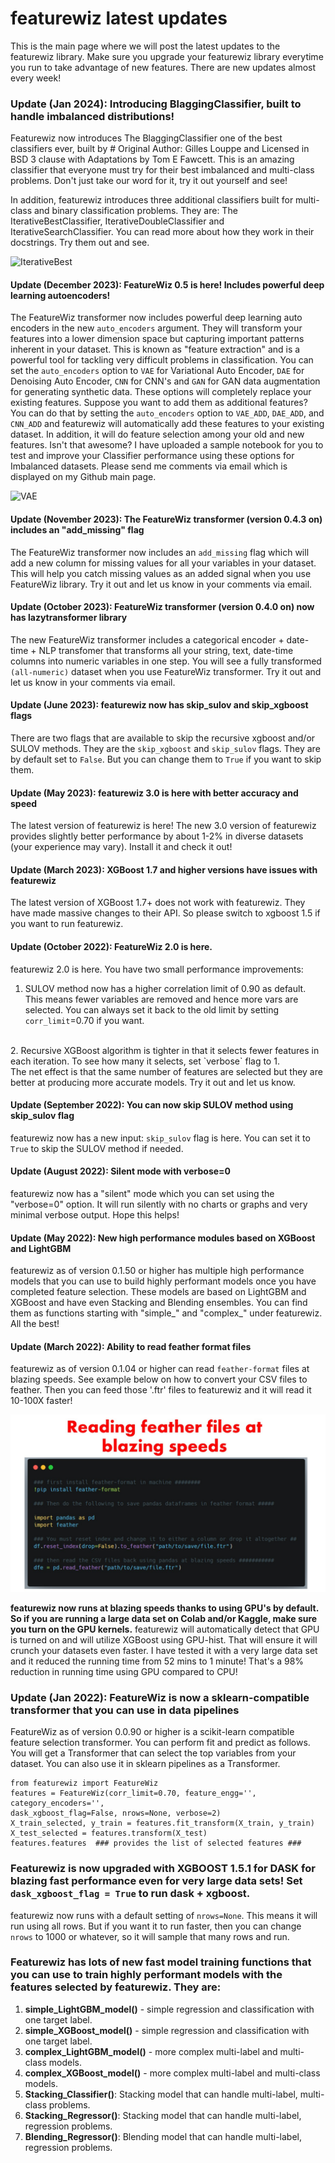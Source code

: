 # featurewiz latest updates
This is the main page where we will post the latest updates to the featurewiz library. Make sure you upgrade your featurewiz library everytime you run to take advantage of new features. There are new updates almost every week!

### Update (Jan 2024): Introducing BlaggingClassifier, built to handle imbalanced distributions! 
Featurewiz now introduces The BlaggingClassifier one of the best classifiers ever, built by # Original Author: Gilles Louppe and Licensed in BSD 3 clause with Adaptations by Tom E Fawcett. This is an amazing classifier that everyone must try for their best imbalanced and multi-class problems. Don't just take our word for it, try it out yourself and see!

In addition, featurewiz introduces three additional classifiers built for multi-class and binary classification problems. They are: The IterativeBestClassifier, IterativeDoubleClassifier and IterativeSearchClassifier. You can read more about how they work in their docstrings. Try them out and see.

![IterativeBest](https://i.ibb.co/R2w7WR6/Iterative-Best-Design.png)

#### Update (December 2023): FeatureWiz 0.5 is here! Includes powerful deep learning autoencoders!
The FeatureWiz transformer now includes powerful deep learning auto encoders in the new `auto_encoders` argument. They will transform your features into a lower dimension space but capturing important patterns inherent in your dataset. This is known as "feature extraction" and is a powerful tool for tackling very difficult problems in classification. You can set the `auto_encoders` option to `VAE` for Variational Auto Encoder, `DAE` for Denoising Auto Encoder, `CNN` for CNN's and `GAN` for GAN data augmentation for generating synthetic data. These options will completely replace your existing features. Suppose you want to add them as additional features? You can do that by setting the `auto_encoders` option to `VAE_ADD`, `DAE_ADD`, and `CNN_ADD` and featurewiz will automatically add these features to your existing dataset. In addition, it will do feature selection among your old and new features. Isn't that awesome? I have uploaded a sample notebook for you to test and improve your Classifier performance using these options for Imbalanced datasets. Please send me comments via email which is displayed on my Github main page.

![VAE](https://i.ibb.co/sJsKphR/VAE-model-flowchart.png)

#### Update (November 2023): The FeatureWiz transformer (version 0.4.3 on) includes an "add_missing" flag
The FeatureWiz transformer now includes an `add_missing` flag which will add a new column for missing values for all your variables in your dataset. This will help you catch missing values as an added signal when you use FeatureWiz library. Try it out and let us know in your comments via email.


#### Update (October 2023): FeatureWiz transformer (version 0.4.0 on) now has lazytransformer library
The new FeatureWiz transformer includes a categorical encoder + date-time + NLP transfomer that transforms all your string, text, date-time columns into numeric variables in one step. You will see a fully transformed `(all-numeric)` dataset when you use FeatureWiz transformer. Try it out and let us know in your comments via email.

#### Update (June 2023): featurewiz now has skip_sulov and skip_xgboost flags

There are two flags that are available to skip the recursive xgboost and/or SULOV methods. They are the `skip_xgboost` and `skip_sulov` flags. They are by default set to `False`. But you can change them to `True` if you want to skip them.

#### Update (May 2023): featurewiz 3.0 is here with better accuracy and speed

The latest version of featurewiz is here!</li> The new 3.0 version of featurewiz provides slightly better performance by about 1-2% in diverse datasets (your experience may vary). Install it and check it out!


#### Update (March 2023): XGBoost 1.7 and higher versions have issues with featurewiz

The latest version of XGBoost 1.7+ does not work with featurewiz. They have made massive changes to their API. So please switch to xgboost 1.5 if you want to run featurewiz.

#### Update (October 2022): FeatureWiz 2.0 is here. 
featurewiz 2.0 is here. You have two small performance improvements:
1. SULOV method now has a higher correlation limit of 0.90 as default. This means fewer variables are removed and hence more vars are selected. You can always set it back to the old limit by setting `corr_limit`=0.70 if you want.
<br>
2. Recursive XGBoost algorithm is tighter in that it selects fewer features in each iteration. To see how many it selects, set `verbose` flag to 1. <br>
The net effect is that the same number of features are selected but they are better at producing more accurate models. Try it out and let us know. 

#### Update (September 2022): You can now skip SULOV method using skip_sulov flag
featurewiz now has a new input: `skip_sulov` flag is here. You can set it to `True` to skip the SULOV method if needed.

#### Update (August 2022): Silent mode with verbose=0
featurewiz now has a "silent" mode which you can set using the "verbose=0" option. It will run silently with no charts or graphs and very minimal verbose output. Hope this helps!<br>

#### Update (May 2022): New high performance modules based on XGBoost and LightGBM
featurewiz as of version 0.1.50 or higher has multiple high performance models that you can use to build highly performant models once you have completed feature selection. These models are based on LightGBM and XGBoost and have even Stacking and Blending ensembles. You can find them as functions starting with "simple_" and "complex_" under featurewiz. All the best!<br>

#### Update (March 2022): Ability to read feather format files
featurewiz as of version 0.1.04 or higher can read `feather-format` files at blazing speeds. See example below on how to convert your CSV files to feather. Then you can feed those '.ftr' files to featurewiz and it will read it 10-100X faster!<br>


![feather_example](./images/feather_example.jpg)

<b>featurewiz now runs at blazing speeds thanks to using GPU's by default. So if you are running a large data set on Colab and/or Kaggle, make sure you turn on the GPU kernels.</b> featurewiz will automatically detect that GPU is turned on and will utilize XGBoost using GPU-hist. That will ensure it will crunch your datasets even faster. I have tested it with a very large data set and it reduced the running time from 52 mins to 1 minute! That's a 98% reduction in running time using GPU compared to CPU!<br>

### Update (Jan 2022): FeatureWiz is now a sklearn-compatible transformer that you can use in data pipelines
FeatureWiz as of version 0.0.90 or higher is a scikit-learn compatible feature selection transformer. You can perform fit and predict as follows. You will get a Transformer that can select the top variables from your dataset. You can also use it in sklearn pipelines as a Transformer.

```
from featurewiz import FeatureWiz
features = FeatureWiz(corr_limit=0.70, feature_engg='', category_encoders='', 
dask_xgboost_flag=False, nrows=None, verbose=2)
X_train_selected, y_train = features.fit_transform(X_train, y_train)
X_test_selected = features.transform(X_test)
features.features  ### provides the list of selected features ###
```

### Featurewiz is now upgraded with XGBOOST 1.5.1 for DASK for blazing fast performance even for very large data sets! Set `dask_xgboost_flag = True` to run dask + xgboost.
featurewiz now runs with a default setting of `nrows=None`. This means it will run using all rows. But if you want it to run faster, then you can change `nrows` to 1000 or whatever, so it will sample that many rows and run.

### Featurewiz has lots of new fast model training functions that you can use to train highly performant models with the features selected by featurewiz. They are:
1. <b>simple_LightGBM_model()</b> - simple regression and classification with one target label.<br>
2. <b>simple_XGBoost_model()</b> - simple regression and classification with one target label.<br>
3. <b>complex_LightGBM_model()</b> - more complex multi-label and multi-class models.<br>
4. <b>complex_XGBoost_model()</b> - more complex multi-label and multi-class models.<br>
5. <b>Stacking_Classifier()</b>: Stacking model that can handle multi-label, multi-class problems.<br>
6. <b>Stacking_Regressor()</b>: Stacking model that can handle multi-label, regression problems.<br>
7. <b>Blending_Regressor()</b>: Blending model that can handle multi-label, regression problems.<br>

